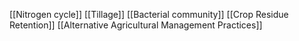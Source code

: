 [[Nitrogen cycle]]
[[Tillage]]
[[Bacterial community]]
[[Crop Residue Retention]]
[[Alternative Agricultural Management Practices]]
